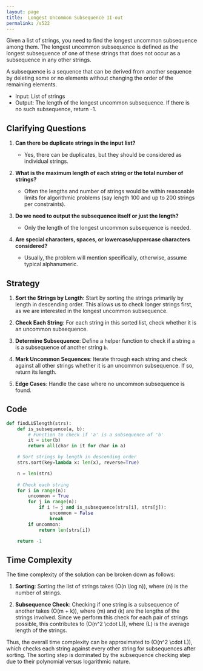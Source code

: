 ```yaml
---
layout: page
title:  Longest Uncommon Subsequence II-out
permalink: /s522
---
```


Given a list of strings, you need to find the longest uncommon subsequence among them. The longest uncommon subsequence is defined as the longest subsequence of one of these strings that does not occur as a subsequence in any other strings.

A subsequence is a sequence that can be derived from another sequence by deleting some or no elements without changing the order of the remaining elements.

- Input: List of strings
- Output: The length of the longest uncommon subsequence. If there is no such subsequence, return -1.

## Clarifying Questions

1. **Can there be duplicate strings in the input list?**
   - Yes, there can be duplicates, but they should be considered as individual strings.

2. **What is the maximum length of each string or the total number of strings?**
   - Often the lengths and number of strings would be within reasonable limits for algorithmic problems (say length 100 and up to 200 strings per constraints).

3. **Do we need to output the subsequence itself or just the length?**
   - Only the length of the longest uncommon subsequence is needed.

4. **Are special characters, spaces, or lowercase/uppercase characters considered?**
   - Usually, the problem will mention specifically, otherwise, assume typical alphanumeric.

## Strategy

1. **Sort the Strings by Length**: Start by sorting the strings primarily by length in descending order. This allows us to check longer strings first, as we are interested in the longest uncommon subsequence.

2. **Check Each String**: For each string in this sorted list, check whether it is an uncommon subsequence.
   
3. **Determine Subsequence**: Define a helper function to check if a string `a` is a subsequence of another string `b`.

4. **Mark Uncommon Sequences**: Iterate through each string and check against all other strings whether it is an uncommon subsequence. If so, return its length.

5. **Edge Cases**: Handle the case where no uncommon subsequence is found.

## Code

```python
def findLUSlength(strs):
    def is_subsequence(a, b):
        # Function to check if 'a' is a subsequence of 'b'
        it = iter(b)
        return all(char in it for char in a)

    # Sort strings by length in descending order
    strs.sort(key=lambda x: len(x), reverse=True)

    n = len(strs)
    
    # Check each string
    for i in range(n):
        uncommon = True
        for j in range(n):
            if i != j and is_subsequence(strs[i], strs[j]):
                uncommon = False
                break
        if uncommon:
            return len(strs[i])

    return -1
```

## Time Complexity

The time complexity of the solution can be broken down as follows:

1. **Sorting**: Sorting the list of strings takes \(O(n \log n)\), where \(n\) is the number of strings.

2. **Subsequence Check**: Checking if one string is a subsequence of another takes \(O(m + k)\), where \(m\) and \(k\) are the lengths of the strings involved. Since we perform this check for each pair of strings possible, this contributes to \(O(n^2 \cdot L)\), where \(L\) is the average length of the strings.

Thus, the overall time complexity can be approximated to \(O(n^2 \cdot L)\), which checks each string against every other string for subsequences after sorting. The sorting step is dominated by the subsequence checking step due to their polynomial versus logarithmic nature.